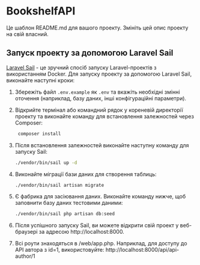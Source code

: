 # BookshelfAPI

Це шаблон README.md для вашого проекту. Змініть цей опис проекту на свій власний.

## Запуск проекту за допомогою Laravel Sail

[Laravel Sail](https://laravel.com/docs/sail) - це зручний спосіб запуску Laravel-проектів з використанням Docker. Для
запуску проекту за допомогою Laravel Sail, виконайте наступні кроки:

1. Збережіть файл `.env.example` як `.env` та вкажіть необхідні змінні оточення (наприклад, базу даних, інші
   конфігураційні
   параметри).

2. Відкрийте термінал або командний рядок у кореневій директорії проекту та виконайте команду для встановлення
   залежностей через Composer:

   ```bash
    composer install
   ```
3. Після встановлення залежностей виконайте наступну команду для запуску Sail:

    ```bash
    ./vendor/bin/sail up -d
    ```
4. Виконайте міграції бази даних для створення таблиць:
    ```bash
   ./vendor/bin/sail artisan migrate
    ```

5. Є фабрика для засіювання даних. Виконайте команду нижче, щоб заповнити базу даних тестовими даними:
    ```bash
    ./vendor/bin/sail php artisan db:seed
   ```
   
6. Після успішного запуску Sail, ви можете відкрити свій проект у веб-браузері за адресою http://localhost:8000.


7. Всі роути знаходяться в /web/app.php. Наприклад, для доступу до API автора з id=1, використовуйте: http://localhost:8000/api/api-author/1
